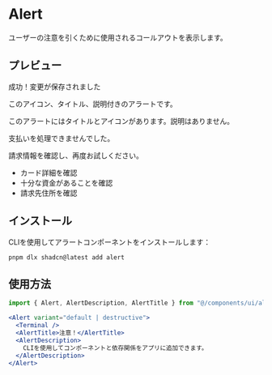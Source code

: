 # Alert

ユーザーの注意を引くために使用されるコールアウトを表示します。

## プレビュー

成功！変更が保存されました

このアイコン、タイトル、説明付きのアラートです。

このアラートにはタイトルとアイコンがあります。説明はありません。

支払いを処理できませんでした。

請求情報を確認し、再度お試しください。

- カード詳細を確認
- 十分な資金があることを確認
- 請求先住所を確認

## インストール

CLIを使用してアラートコンポーネントをインストールします：

```
pnpm dlx shadcn@latest add alert
```

## 使用方法

```jsx
import { Alert, AlertDescription, AlertTitle } from "@/components/ui/alert"

<Alert variant="default | destructive">
  <Terminal />
  <AlertTitle>注意！</AlertTitle>
  <AlertDescription>
    CLIを使用してコンポーネントと依存関係をアプリに追加できます。
  </AlertDescription>
</Alert>
```
